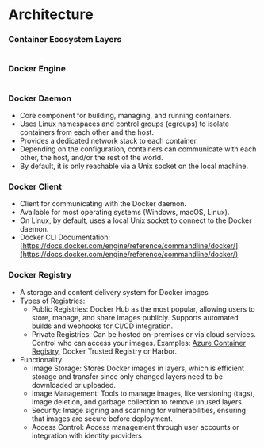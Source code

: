# Architecture

### Container Ecosystem Layers

<figure><img src="../../../../.gitbook/assets/Screenshot 2023-05-24 at 18.03.08.png" alt=""><figcaption></figcaption></figure>

### Docker Engine

<div align="left"><figure><img src="../../../../.gitbook/assets/Screenshot 2023-05-24 at 18.03.43.png" alt=""><figcaption></figcaption></figure></div>

### Docker Daemon

* Core component for building, managing, and running containers.
* Uses Linux namespaces and control groups (cgroups) to isolate containers from each other and the host.
* Provides a dedicated network stack to each container.
* Depending on the configuration, containers can communicate with each other, the host, and/or the rest of the world.
* By default, it is only reachable via a Unix socket on the local machine.

### Docker Client

* Client for communicating with the Docker daemon.
* Available for most operating systems (Windows, macOS, Linux).
* On Linux, by default, uses a local Unix socket to connect to the Docker daemon.
* Docker CLI Documentation: [https://docs.docker.com/engine/reference/commandline/docker/](https://docs.docker.com/engine/reference/commandline/docker/)

### Docker Registry

* A storage and content delivery system for Docker images
* Types of Registries:
  * Public Registries: Docker Hub as the most popular, allowing users to store, manage, and share images publicly. Supports automated builds and webhooks for CI/CD integration.
  * Private Registries: Can be hosted on-premises or via cloud services. Control who can access your images. Examples: [Azure Container Registry,](../cloud/acr-azure-container-registry.md) Docker Trusted Registry or Harbor.
* Functionality:
  * Image Storage: Stores Docker images in layers, which is efficient storage and transfer since only changed layers need to be downloaded or uploaded.
  * Image Management: Tools to manage images, like versioning (tags), image deletion, and garbage collection to remove unused layers.
  * Security: Image signing and scanning for vulnerabilities, ensuring that images are secure before deployment.
  * Access Control: Access management through user accounts or integration with identity providers
